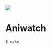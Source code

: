 ![](https://github.com/supercaracal/aniwatch/workflows/test.yaml/badge.svg?branch=master)

# Aniwatch

```
$ make
```
